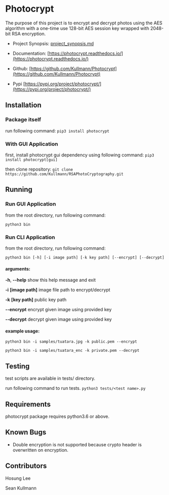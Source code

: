 # Photocrypt
The purpose of this project is to encrypt and decrypt photos using the AES algorithm with a one-time use 128-bit AES session key wrapped with 2048-bit RSA encryption. 

* Project Synopsis: [project_synopsis.md](project_synopsis.md)

* Documentation: [https://photocrypt.readthedocs.io/](https://photocrypt.readthedocs.io/)
* Github: [https://github.com/Kullmann/Photocrypt](https://github.com/Kullmann/Photocrypt)
* Pypi [https://pypi.org/project/photocrypt/](https://pypi.org/project/photocrypt/)

## Installation

### Package itself

run following command:
```pip3 install photocrypt```

### With GUI Application

first, install photocrypt gui dependency using following command:
```pip3 install photocrypt[gui]```

then clone repository:
```git clone https://github.com/Kullmann/RSAPhotoCryptography.git```

## Running

### Run GUI Application

from the root directory, run following command:

```python3 bin```

### Run CLI Application

from the root directory, run following command:

```python3 bin [-h] [-i image path] [-k key path] [--encrypt] [--decrypt]```

#### arguments:

  **-h**, **--help**            show this help message and exit

  **-i** **[image path]**  image file path to encrypt/decrypt

  **-k** **[key path]**       public key path    

  **--encrypt**                 encrypt given image using provided key

  **--decrypt**                 decrypt given image using provided key

#### example usage:

```python3 bin -i samples/tuatara.jpg -k public.pem --encrypt```

```python3 bin -i samples/tuatara_enc -k private.pem --decrypt```

## Testing

test scripts are available in tests/ directory.

run following command to run tests.
```python3 tests/<test name>.py```

## Requirements

photocrypt package requires python3.6 or above.

## Known Bugs

- Double encryption is not supported because crypto header is overwritten on encryption.

## Contributors

Hosung Lee

Sean Kullmann
